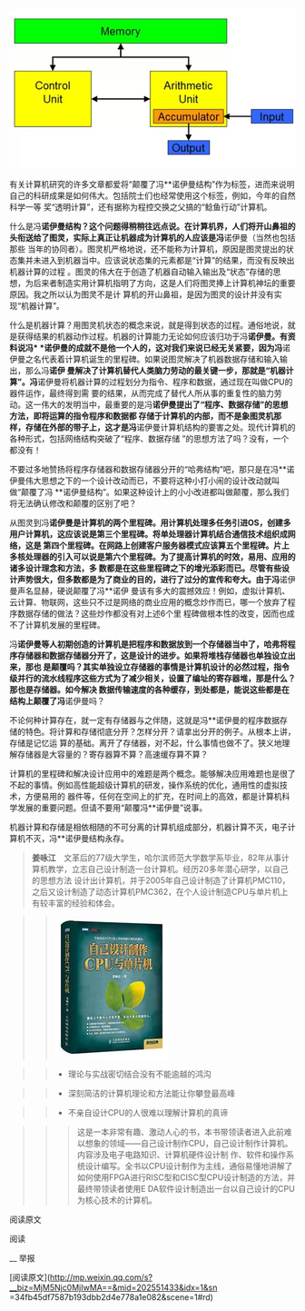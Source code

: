 ![](_resources/到底什么是冯·诺伊曼结构？image0.jpg)

有关计算机研究的许多文章都爱将“颠覆了冯**诺伊曼结构”作为标签，进而来说明自己的科研成果是如何伟大。包括院士们也经常使用这个标签，例如，今年的自然科学一等
奖“透明计算”，还有据称为程控交换之父搞的“鲶鱼行动”计算机。  

  

什么是冯**诺伊曼结构？这个问题得稍稍往远点说。在计算机界，人们将开山鼻祖的头衔送给了图灵，实际上真正让机器成为计算机的人应该是冯**诺伊曼（当然也包括那些
当年的协同者）。图灵机严格地说，还不能称为计算机，原因是图灵提出的状态集并未进入到机器当中。应该说状态集的元素都是“计算”的结果，而没有反映出机器计算的过程
。图灵的伟大在于创造了机器自动输入输出及“状态”存储的思想，为后来者制造实用计算机指明了方向，这是人们将图灵捧上计算机神坛的重要原因。我之所以认为图灵不是计
算机的开山鼻祖，是因为图灵的设计并没有实现“机器计算”。

  

什么是机器计算？用图灵机状态的概念来说，就是得到状态的过程。通俗地说，就是获得结果的机器动作过程。机器的计算能力无论如何应该归功于冯**诺伊曼。有资料说冯*
*诺伊曼的成就不是他一个人的，这对我们来说已经无关紧要，因为冯**诺伊曼之名代表着计算机诞生的里程碑。如果说图灵解决了机器数据存储和输入输出，那么冯**诺伊
曼解决了计算机替代人类脑力劳动的最关键一步，那就是“机器计算”。冯**诺伊曼将机器计算的过程划分为指令、程序和数据，通过现在叫做CPU的器件运作，最终得到需
要的结果，从而完成了替代人所从事的重复性的脑力劳动。这一伟大的发明当中，最重要的是冯**诺伊曼提出了“程序、数据存储”的思想方法，即将运算的指令程序和数据都
存储于计算机的内部，而不是象图灵机那样，存储在外部的带子上，这才是冯**诺伊曼计算机结构的要害之处。现代计算机的各种形式，包括网络结构突破了“程序、数据存储
”的思想方法了吗？没有，一个都没有！

  

不要过多地赞扬将程序存储器和数据存储器分开的“哈弗结构”吧，那只是在冯**诺伊曼伟大思想之下的一个设计改动而已，不要将这种小打小闹的设计改动就叫做“颠覆了冯
**诺伊曼结构”。如果这种设计上的小小改进都叫做颠覆，那么我们将无法确认修改和颠覆的区别了吧？

  

从图灵到冯**诺伊曼是计算机的两个里程碑。用计算机处理多任务引进OS，创建多用户计算机，这应该说是第三个里程碑。将单处理器计算机结合通信技术组织成网络，这是
第四个里程碑。在网路上创建客户服务器模式应该算五个里程碑。片上多核处理器的引入可以说是第六个里程碑。为了提高计算机的时效，易用、应用的诸多设计理念和方法，多
数都是在这些里程碑之下的增光添彩而已。尽管有些设计声势很大，但多数都是为了商业的目的，进行了过分的宣传和夸大。由于冯**诺伊曼声名显赫，硬说颠覆了冯**诺伊
曼该有多大的震撼效应！例如，虚拟计算机、云计算、物联网，这些只不过是网络的商业应用的概念炒作而已，哪一个放弃了程序数据存储的做法？这些炒作都没有对上述6个里
程碑做根本性的改变，因而也成不了计算机发展的里程碑。

  

冯**诺伊曼等人初期创造的计算机是把程序和数据放到一个存储器当中了，哈弗将程序存储器和数据存储器分开了，这是设计的进步。如果将堆栈存储器也单独设立出来，那也
是颠覆吗？其实单独设立存储器的事情是计算机设计的必然过程，指令级并行的流水线程序这些方式为了减少相关，设置了编址的寄存器堆，那是什么？那也是存储器。如今解决
数据传输速度的各种缓存，到处都是，能说这些都是在结构上颠覆了冯**诺伊曼吗？

  

不论何种计算存在，就一定有存储器与之伴随，这就是冯**诺伊曼的程序数据存储的特色。将计算和存储彻底分开？怎样分开？请拿出分开的例子。从根本上讲，存储是记忆运
算的基础。离开了存储器，对不起，什么事情也做不了。狭义地理解存储器是大容量的？寄存器算不算？高速缓存算不算？

  

计算机的里程碑和解决设计应用中的难题是两个概念。能够解决应用难题也是很了不起的事情。例如高性能超级计算机的研发，操作系统的优化，通用性的虚拟技术，方便易用的
器件等，任何在空间上的扩充，在时间上的高效，都是计算机科学发展的重要问题。但请不要用“颠覆冯**诺伊曼”说事。

  

机器计算和存储是相依相随的不可分离的计算机组成部分，机器计算不灭，电子计算机不灭，冯**诺伊曼结构永存。

>  

> **姜咏江**　文革后的77级大学生，哈尔滨师范大学数学系毕业，82年从事计算机教学，立志自己设计制造一台计算机。经历20多年潜心研学，以自己的思想方法
设计出计算机，并于2005年自己设计制造了计算机PMC110，之后又设计制造了动态计算机PMC362，在个人设计制造CPU与单片机上有较丰富的经验和体会。

>

>  

>

>> ![](_resources/到底什么是冯·诺伊曼结构？image1.jpg)

>>

>>   * 理论与实战密切结合没有不能逾越的鸿沟

>>

>>   * 深刻简洁的计算机理论和方法能让你攀登最高峰

>>

>>   * 不亲自设计CPU的人很难以理解计算机的真谛

>>

>>  

>>

>>> 这是一本非常有趣、激动人心的书，本书带领读者进入此前难以想象的领域——自己设计制作CPU，自己设计制作计算机。内容涉及电子电路知识、计算机硬件设计制
作、软件和操作系统设计编写。全书以CPU设计制作为主线，通俗易懂地讲解了如何使用FPGA进行RISC型和CISC型CPU设计制造的方法，并最终带领读者使用E
DA软件设计制造出一台以自己设计的CPU为核心技术的计算机。

阅读原文

阅读

__ 举报

[阅读原文](http://mp.weixin.qq.com/s?__biz=MjM5Njc0MjIwMA==&mid=202551433&idx=1&sn
=34fb45df7587b193dbb2d4e778a1e082&scene=1#rd)


